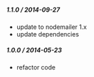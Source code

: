 
##### 1.1.0 / 2014-09-27

- update to nodemailer 1.x
- update dependencies

##### 1.0.0 / 2014-05-23

- refactor code
